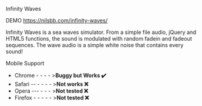 Infinity Waves

DEMO
https://nilsbb.com/infinity-waves/

Infinity Waves is a sea waves simulator. From a simple file audio, jQuery and HTML5 functions, the sound is modulated with random fadein and fadeout sequences. The wave audio is a simple white noise that contains every sound!

Mobile Support
+ Chrome  - - - - >**Buggy but Works ✔️**
+ Safari  -- - - - - >**Not works ❌**
+ Opera   --- - - - >**Not tested ❌**
+ Firefox - - - - - >**Not tested ❌**